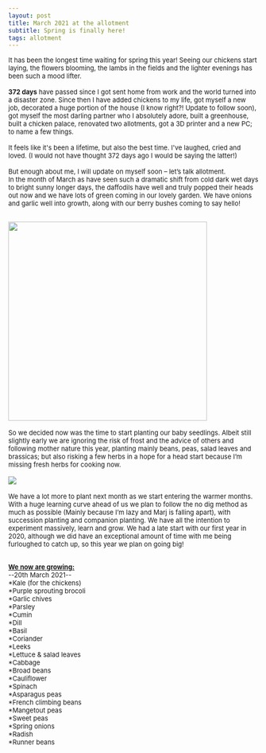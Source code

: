 ```yaml
---
layout: post
title: March 2021 at the allotment
subtitle: Spring is finally here! 
tags: allotment
---
```


<div class="text-left">
<div class="boxed">
  <font size="2">

It has been the longest time waiting for spring this year! Seeing our chickens start laying, the flowers blooming, 
the lambs in the fields and the lighter evenings has been such a mood lifter. <br><br>
<b>372 days</b> have passed since I got sent home from work and the world turned into a disaster zone. 
Since then I have added chickens to my life, got myself a new job, decorated a huge portion of the house (I know right?! Update to follow soon), 
got myself the most darling partner who I absolutely adore, built a greenhouse, built a chicken palace, renovated two allotments, got a 3D printer and a new PC; 
to name a few things. <br><br>
It feels like it's been a lifetime, but also the best time. I've laughed, cried and loved. (I would not have thought 372 days ago I would be saying the latter!) <br><br>
But enough about me, I will update on myself soon – let’s talk allotment. <br>
In the month of March as have seen such a dramatic shift from cold dark wet days to bright sunny longer days, 
the daffodils have well and truly popped their heads out now and we have lots of green coming in our lovely garden. 
We have onions and garlic well into growth, along with our berry bushes coming to say hello! <br> 
<div class="text-center">
  <br/>
  <img src="{{ site.baseurl }}/img/20210326_plot.jpg" width="400" height="400"/>
</div><br>
So we decided now was the time to start planting our baby seedlings. 
Albeit still slightly early we are ignoring the risk of frost and the advice of others and following mother nature this year, 
planting mainly beans, peas, salad leaves and brassicas; but also risking a few herbs in a hope for a head start because I’m missing fresh herbs for cooking now. <br>
<div class="text-center">
<br/>
  <img src="{{ site.baseurl }}/img/20210326_greenhouse.jpg"/>
</div><br>
We have a lot more to plant next month as we start entering the warmer months. <br>
With a huge learning curve ahead of us we plan to follow the no dig method as much as possible (Mainly because I’m lazy and Marj is falling apart), 
with succession planting and companion planting. We have all the intention to experiment massively, learn and grow. 
We had a late start with our first year in 2020, although we did have an exceptional amount of time with me being furloughed to catch up, 
so this year we plan on going big! <br><br>


<b><u>We now are growing:</u></b><br> 
--20th March 2021--<br>
*Kale (for the chickens)<br>
*Purple sprouting brocoli<br>
*Garlic chives<br>
*Parsley<br>
*Cumin<br>
*Dill<br>
*Basil<br>
*Coriander<br>
*Leeks<br>
*Lettuce & salad leaves<br>
*Cabbage<br>
*Broad beans<br>
*Cauliflower<br>
*Spinach<br>
*Asparagus peas<br>
*French climbing beans<br>
*Mangetout peas<br>
*Sweet peas<br>
*Spring onions<br>
*Radish<br>
*Runner beans<br>
</font>
<br>
